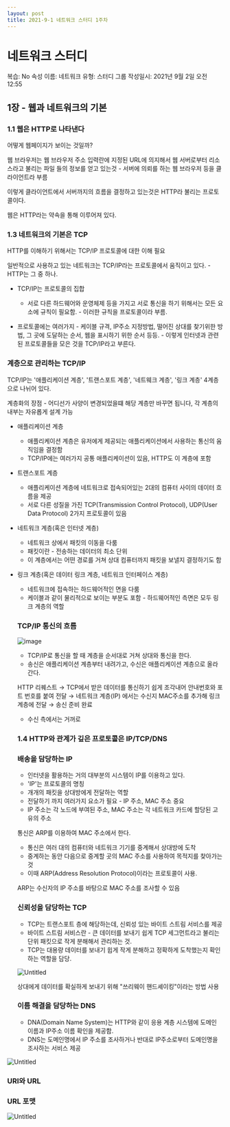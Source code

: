 ```yaml
---
layout: post
title: 2021-9-1 네트워크 스터디 1주차
---
```


# 네트워크 스터디

복습: No
속성 이름: 네트워크
유형: 스터디 그룹
작성일시: 2021년 9월 2일 오전 12:55

## 1장 - 웹과 네트워크의 기본

### 1.1 웹은 HTTP로 나타낸다

어떻게 웹페이지가 보이는 것일까?

웹 브라우저는 웹 브라우저 주소 입력란에 지정된 URL에 의지해서 웹 서버로부터 리소스라고 불리는 파일 들의 정보를 얻고 있는것 - 서버에 의뢰를 하는 웹 브라우저 등을 클라이언트라 부름

이렇게 클라이언트에서 서버까지의 흐름을 결정하고 있는것은 HTTP라 불리는 프로토콜이다.

웹은 HTTP라는 약속을 통해 이루어져 있다.

### 1.3 네트워크의 기본은 TCP

HTTP를 이해하기 위해서는 TCP/IP 프로토콜에 대한 이해 필요

일반적으로 사용하고 있는 네트워크는 TCP/IP라는 프로토콜에서 움직이고 있다. - HTTP는 그 중 하나.

- TCP/IP는 프로토콜의 집합
    - 서로 다른 하드웨어와 운영체제 등을 가지고 서로 통신을 하기 위해서는 모든 요소에 규칙이 필요함. - 이러한 규칙을 프로토콜이라 부름.

- 프로토콜에는 여러가지 - 케이블 규격, IP주소 지정방법, 떨어진 상대를 찾기위한 방법, 그 곳에 도달하는 순서, 웹을 표시하기 위한 순서 등등. - 이렇게 인터넷과 관련된 프로토콜들을 모은 것을 TCP/IP라고 부른다.

### 계층으로 관리하는 TCP/IP

TCP/IP는 '애플리케이션 계층', '트랜스포트 계층', '네트웨크 계층', '링크 계층' 4계층으로 나뉘어 있다.

계층화의 장점 - 어디선가 사양이 변경되었을떄 해당 계층만 바꾸면 됩니다, 각 계층의 내부는 자유롭게 설계 가능

- 애플리케이션 계층
    - 애플리케이션 계층은 유저에게 제공되는 애플리케이션에서 사용하는 통신의 움직임을 결정함
    - TCP/IP에는 여러가지 공통 애플리케이션이 있음, HTTP도 이 계층에 포함

- 트랜스포트 계층
    - 애플리케이션 계층에 네트워크로 접속되어있는 2대의 컴퓨터 사이의 데이터 흐름을 제공
    - 서로 다른 성질을 가진 TCP(Transmission Control Protocol), UDP(User Data Protocol) 2가지 프로토콜이 있음

- 네트워크 계층(혹은 인터넷 계층)
    - 네트워크 상에서 패킷의 이동을 다룸
    - 패킷이란 - 전송하는 데이터의 최소 단위
    - 이 계층에서는 어떤 경로를 거쳐 상대 컴퓨터까지 패킷을 보낼지 결정하기도 함

- 링크 계층(혹은 데이터 링크 계층, 네트워크 인터페이스 계층)
    - 네트워크에 접속하는 하드웨어적인 면을 다룸
    - 케이블과 같이 물리적으로 보이는 부분도 포함 - 하드웨어적인 측면은 모두 링크 계층의 역할

    ### TCP/IP 통신의 흐름

    ![image](https://s3.us-west-2.amazonaws.com/secure.notion-static.com/a5323b02-81f1-4229-bf93-79731ffa03ba/Untitled.png?X-Amz-Algorithm=AWS4-HMAC-SHA256&X-Amz-Credential=AKIAT73L2G45O3KS52Y5%2F20210906%2Fus-west-2%2Fs3%2Faws4_request&X-Amz-Date=20210906T133507Z&X-Amz-Expires=86400&X-Amz-Signature=d0003ff55ddd42ae65c25af169076f4083c49dd4cadbf77dbdedbe1f8ba5deea&X-Amz-SignedHeaders=host&response-content-disposition=filename%20%3D%22Untitled.png%22)

    - TCP/IP로 통신을 할 때 계층을 순서대로 거쳐 상대와 통신을 한다.
    - 송신은 애플리케이션 계층부터 내려가고, 수신은 애플리케이션 계층으로 올라간다.

    HTTP 리퀘스트 → TCP에서 받은 데이터를 통신하기 쉽게 조각내어 안내번호와 포트 번호를 붙여 전달 → 네트워크 계층(IP) 에서는 수신지 MAC주소를 추가해 링크 계층에 전달 → 송신 준비 완료

    - 수신 측에서는 거꺼로

    ### 1.4 HTTP와 관계가 깊은 프로토콜은 IP/TCP/DNS

    ### 배송을 담당하는 IP

    - 인터넷을 활용하는 거의 대부분의 시스템이 IP를 이용하고 있다.
    - 'IP'는 프로토콜의 명칭
    - 개개의 패킷을 상대방에게 전달하는 역할
    - 전달하기 까지 여러가지 요소가 필요 - IP 주소, MAC 주소 중요
    - IP 주소는 각 노드에 부여된 주소, MAC 주소는 각 네트워크 카드에 할당된 고유의 주소

    통신은 ARP를 이용하여 MAC 주소에서 한다.

    - 통신은 여러 대의 컴퓨터와 네트워크 기기를 중계해서 상대방에 도착
    - 중계하는 동안 다음으로 중계할 곳의 MAC 주소를 사용하여 목적지를 찾아가는 것
    - 이때 ARP(Address Resolution Protocol)이라는 프로토콜이 사용.

    ARP는 수신자의 IP 주소를 바탕으로 MAC 주소를 조사할 수 있음

    ### 신뢰성을 담당하는 TCP

    - TCP는 트랜스포트 층에 해당하는데, 신뢰성 있는 바이트 스트림 서비스를 제공
    - 바이트 스트림 서비스란 - 큰 데이터를 보내기 쉽게 TCP 세그먼트라고 불리는 단위 패킷으로 작게 분해해서 관리하는 것.
    - TCP는 대용량 데이터를 보내기 윕게 작게 분해하고 정확하게 도착했는지 확인하는 역할을 담당.

    ![Untitled](https://s3.us-west-2.amazonaws.com/secure.notion-static.com/796fe90d-e03a-40e1-a10c-280e19d82d2c/Untitled.png?X-Amz-Algorithm=AWS4-HMAC-SHA256&X-Amz-Credential=AKIAT73L2G45O3KS52Y5%2F20210906%2Fus-west-2%2Fs3%2Faws4_request&X-Amz-Date=20210906T133600Z&X-Amz-Expires=86400&X-Amz-Signature=70c8f1fb78c4824697ae183b54e283a7764dce9bc3a866a10db8b43a65eb3e78&X-Amz-SignedHeaders=host&response-content-disposition=filename%20%3D%22Untitled.png%22)

    상대에게 데이터를 확실하게 보내기 위해 "쓰리웨이 핸드셰이킹"이라는 방법 사용

    ### 이름 해결을 담당하는 DNS

    - DNA(Domain Name System)는 HTTP와 같이 응용 계층 시스템에 도메인 이름과 IP주소 이름 확인을 제공함.
    - DNS는 도메인명에서 IP 주소를 조사하거나 반대로 IP주소로부터 도메인명을 조사하는 서비스 제공

![Untitled](https://s3.us-west-2.amazonaws.com/secure.notion-static.com/b540a19c-5724-4e71-a80b-57e4da33d86b/Untitled.png?X-Amz-Algorithm=AWS4-HMAC-SHA256&X-Amz-Credential=AKIAT73L2G45O3KS52Y5%2F20210906%2Fus-west-2%2Fs3%2Faws4_request&X-Amz-Date=20210906T133638Z&X-Amz-Expires=86400&X-Amz-Signature=f0c8cc462a3942d71475dacc56fa1716f25642934beb2bc970b54e8db05d3d7c&X-Amz-SignedHeaders=host&response-content-disposition=filename%20%3D%22Untitled.png%22)

### URI와 URL

### URL 포맷

![Untitled](https://s3.us-west-2.amazonaws.com/secure.notion-static.com/31781ddd-48e2-47e9-a34f-c22f6b761c1f/Untitled.png?X-Amz-Algorithm=AWS4-HMAC-SHA256&X-Amz-Credential=AKIAT73L2G45O3KS52Y5%2F20210906%2Fus-west-2%2Fs3%2Faws4_request&X-Amz-Date=20210906T133701Z&X-Amz-Expires=86400&X-Amz-Signature=12b99c5fc518a4f824215e48106a9e55043c35b1103f0e6667ea35d445ddb057&X-Amz-SignedHeaders=host&response-content-disposition=filename%20%3D%22Untitled.png%22)
